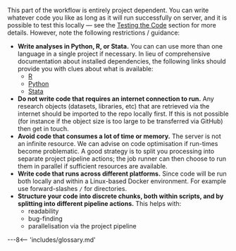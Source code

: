 This part of the workflow is entirely project dependent.
You can write whatever code you like as long as it will run successfully on server, and it is possible to test this locally &mdash; see the [Testing the Code](testing-the-code) section for more details.
However, note the following restrictions / guidance:

* **Write analyses in Python, R, or Stata.**
You can can use more than one language in a single project if necessary.
In lieu of comprehensive documentation about installed dependencies, the following links should provide you with clues about what is available:
	- [R](https://github.com/opensafely/r-docker/blob/master/Dockerfile#L34-L79)
	- [Python](https://github.com/opensafely/jupyter-docker/blob/master/requirements.txt)
	- [Stata](https://github.com/opensafely/stata-docker/tree/master/libraries)
* **Do not write code that requires an internet connection to run.**
Any research objects (datasets, libraries, etc) that are retrieved via the internet should be imported to the repo locally first.
If this is not possible (for instance if the object size is too large to be transferred via GitHub) then get in touch.
* **Avoid code that consumes a lot of time or memory.** The server is not an infinite resource. We can advise on code optimisation if run-times become problematic.  A good strategy is to split you processing into separate project pipeline actions; the job runner can then choose to run them in parallel if sufficient resources are available.
* **Write code that runs across different platforms.**
Since code will be run both locally and within a Linux-based Docker environment. For example use forward-slashes `/` for directories.
* **Structure your code into discrete chunks, both within scripts, and by splitting into different pipeline actions.**
This helps with:
	* readability
	* bug-finding
	* parallelisation via the project pipeline


---8<-- 'includes/glossary.md'
